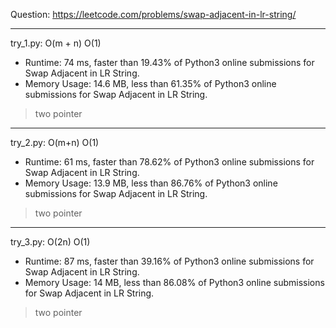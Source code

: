 Question: https://leetcode.com/problems/swap-adjacent-in-lr-string/

---

try_1.py: O(m + n) O(1)

* Runtime: 74 ms, faster than 19.43% of Python3 online submissions for Swap Adjacent in LR String.
* Memory Usage: 14.6 MB, less than 61.35% of Python3 online submissions for Swap Adjacent in LR String.

> two pointer

---

try_2.py: O(m+n) O(1)

* Runtime: 61 ms, faster than 78.62% of Python3 online submissions for Swap Adjacent in LR String.
* Memory Usage: 13.9 MB, less than 86.76% of Python3 online submissions for Swap Adjacent in LR String.

> two pointer

---

try_3.py: O(2n) O(1)

* Runtime: 87 ms, faster than 39.16% of Python3 online submissions for Swap Adjacent in LR String.
* Memory Usage: 14 MB, less than 86.08% of Python3 online submissions for Swap Adjacent in LR String.

> two pointer
